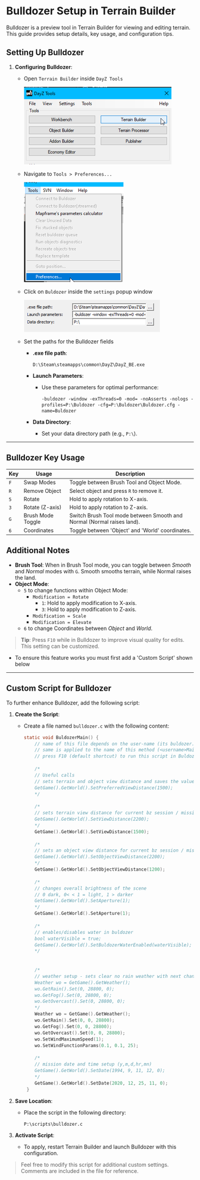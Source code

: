 # Bulldozer Setup in Terrain Builder

Bulldozer is a preview tool in Terrain Builder for viewing and editing terrain. This guide provides setup details, key usage, and configuration tips.

## Setting Up Bulldozer

1. **Configuring Bulldozer**:
   - Open `Terrain Builder` inside `DayZ Tools`

      ![DayZ Tools - Terrain Builder](images/dayz-tools-terrain-builder.png)
   - Navigate to `Tools > Preferences...`

      ![Terrain Builder Preferences](images/terrain-builder-preferences.png)
   - Click on `Buldozer` inside the `settings` popup window

      ![Bulldozer Settings](images/terrain-builder-settings-bulldozer.png)
   - Set the paths for the Bulldozer fields
      - **.exe file path**:
         ```
         D:\Steam\steamapps\common\DayZ\DayZ_BE.exe
         ```

      - **Launch Parameters**:
         - Use these parameters for optimal performance:
            ```
            -buldozer -window -exThreads=0 -mod= -noAsserts -nologs -profiles=P:\Buldozer -cfg=P:\Buldozer\Buldozer.cfg -name=Buldozer
            ```

      - **Data Directory**:
         - Set your data directory path (e.g., `P:\`).

---

## Bulldozer Key Usage

| Key | Usage             | Description                                                                                       |
|-----|--------------------|---------------------------------------------------------------------------------------------------|
| `F` | Swap Modes        | Toggle between Brush Tool and Object Mode.                                                        |
| `R` | Remove Object     | Select object and press `R` to remove it.                                                         |
| `5` | Rotate            | Hold to apply rotation to X-axis.                                                                 |
| `3` | Rotate (Z-axis)   | Hold to apply rotation to Z-axis.                                                                 |
| `G` | Brush Mode Toggle | Switch Brush Tool mode between Smooth and Normal (Normal raises land).                            |
| `6` | Coordinates       | Toggle between 'Object' and 'World' coordinates.                                                  |

## Additional Notes

- **Brush Tool**: When in Brush Tool mode, you can toggle between *Smooth* and *Normal* modes with `G`. Smooth smooths terrain, while Normal raises the land.
- **Object Mode**: 
  - `5` to change functions within Object Mode:
    - `Modification = Rotate`
      - `1`: Hold to apply modification to X-axis.
      - `3`: Hold to apply modification to Z-axis.
    - `Modification = Scale`
    - `Modification = Elevate`
  - `6` to change Coordinates between *Object* and *World*.

> **Tip**: Press `F10` while in Bulldozer to improve visual quality for edits. This setting can be customized.
   - To ensure this feature works you must first add a 'Custom Script' shown below

---

## Custom Script for Bulldozer

To further enhance Bulldozer, add the following script:

1. **Create the Script**:
   - Create a file named `bulldozer.c` with the following content:
     ```c
     static void BuldozerMain() {
         // name of this file depends on the user-name (its buldozer.c when buldozer is launched with -name=Buldozer)
         // same is applied to the name of this method (<username>Main)
         // press F10 (default shortcut) to run this script in Buldozer (only available when connected to Terrain Builder)

         /*
         // Useful calls
         // sets terrain and object view distance and saves the value into the profile
         GetGame().GetWorld().SetPreferredViewDistance(1500);
         */

         /*
         // sets terrain view distance for current bz session / mission
         GetGame().GetWorld().SetViewDistance(2200);
         */
         GetGame().GetWorld().SetViewDistance(1500);

         /*
         // sets an object view distance for current bz session / mission
         GetGame().GetWorld().SetObjectViewDistance(2200);
         */
         GetGame().GetWorld().SetObjectViewDistance(1200);

         /*
         // changes overall brightness of the scene
         // 0 dark, 0< < 1 = light, 1 > darker
         GetGame().GetWorld().SetAperture(1);
         */
         GetGame().GetWorld().SetAperture(1);

         /*
         // enables/disables water in buldozer
         bool waterVisible = true;
         GetGame().GetWorld().SetBuldozerWaterEnabled(waterVisible);
         */


         /*
         // weather setup - sets clear no rain weather with next change happening in 8hrs
         Weather wo = GetGame().GetWeather();
         wo.GetRain().Set(0, 28800, 0);
         wo.GetFog().Set(0, 28800, 0);
         wo.GetOvercast().Set(0, 28800, 0);
         */
         Weather wo = GetGame().GetWeather();
         wo.GetRain().Set(0, 0, 28800);
         wo.GetFog().Set(0, 0, 28800);
         wo.GetOvercast().Set(0, 0, 28800);
         wo.SetWindMaximumSpeed(1);
         wo.SetWindFunctionParams(0.1, 0.1, 25);

         /*
         // mission date and time setup (y,m,d,hr,mn)
         GetGame().GetWorld().SetDate(1994, 9, 11, 12, 0);
         */
         GetGame().GetWorld().SetDate(2020, 12, 25, 11, 0);
      }
     ```

2. **Save Location**:
   - Place the script in the following directory:
     ```
     P:\scripts\bulldozer.c
     ```

3. **Activate Script**:
   - To apply, restart Terrain Builder and launch Bulldozer with this configuration.

> Feel free to modify this script for additional custom settings. Comments are included in the file for reference.